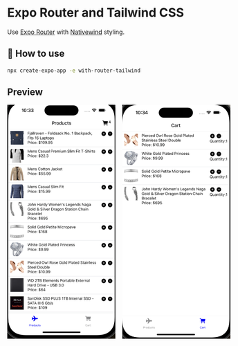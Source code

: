 # Expo Router and Tailwind CSS

Use [Expo Router](https://docs.expo.dev/router/introduction/) with [Nativewind](https://www.nativewind.dev/v4/overview/) styling.

## 🚀 How to use

```sh
npx create-expo-app -e with-router-tailwind
```

## **Preview**

<div style="display:flex;gap:16px;">
<img src='./preview-1.png' width="250" alt='Preview 1'>
<img src='./preview-2.png' width="250" alt='Preview 2'>
</div>
